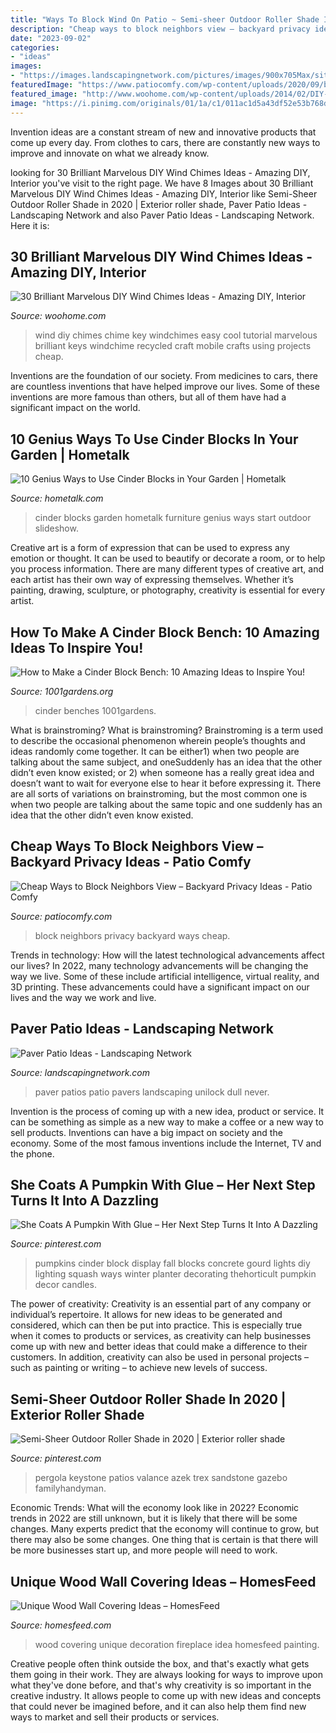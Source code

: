 ```yaml
---
title: "Ways To Block Wind On Patio ~ Semi-sheer Outdoor Roller Shade In 2020"
description: "Cheap ways to block neighbors view – backyard privacy ideas"
date: "2023-09-02"
categories:
- "ideas"
images:
- "https://images.landscapingnetwork.com/pictures/images/900x705Max/site_8/unilock_257.jpg"
featuredImage: "https://www.patiocomfy.com/wp-content/uploads/2020/09/backyard-privacy.png"
featured_image: "http://www.woohome.com/wp-content/uploads/2014/02/DIY-wind-chime-15.jpg"
image: "https://i.pinimg.com/originals/01/1a/c1/011ac1d5a43df52e53b768d4ff1495b9.jpg"
---
```



Invention ideas are a constant stream of new and innovative products that come up every day. From clothes to cars, there are constantly new ways to improve and innovate on what we already know. 

	

		
looking for 30 Brilliant Marvelous DIY Wind Chimes Ideas - Amazing DIY, Interior you've visit to the right page. We have 8 Images about 30 Brilliant Marvelous DIY Wind Chimes Ideas - Amazing DIY, Interior like Semi-Sheer Outdoor Roller Shade in 2020 | Exterior roller shade, Paver Patio Ideas - Landscaping Network and also Paver Patio Ideas - Landscaping Network. Here it is:
		
    
## 30 Brilliant Marvelous DIY Wind Chimes Ideas - Amazing DIY, Interior

<img loading=lazy src="http://www.woohome.com/wp-content/uploads/2014/02/DIY-wind-chime-15.jpg" onerror="this.onerror=null;this.src='https://tse1.mm.bing.net/th?id=OIP.ldxdx4MS-m7ZJEpUpDfwXwHaJL&amp;pid=15.1';" alt="30 Brilliant Marvelous DIY Wind Chimes Ideas - Amazing DIY, Interior">

_Source: woohome.com_

>wind diy chimes chime key windchimes easy cool tutorial marvelous brilliant keys windchime recycled craft mobile crafts using projects cheap. 

	

Inventions are the foundation of our society. From medicines to cars, there are countless inventions that have helped improve our lives. Some of these inventions are more famous than others, but all of them have had a significant impact on the world.

    
## 10 Genius Ways To Use Cinder Blocks In Your Garden | Hometalk

<img loading=lazy src="https://cdn-fastly.hometalk.com/media/2016/04/18/3360474/s-10-genius-ways-to-use-cinder-blocks-in-your-garden-outdoor-furniture-repurposing-upcycling.jpg?size=1600x1000&amp;nocrop=1" onerror="this.onerror=null;this.src='https://tse3.mm.bing.net/th?id=OIP.z2skS2H4RnnVTn2tSzcWWQHaFM&amp;pid=15.1';" alt="10 Genius Ways to Use Cinder Blocks in Your Garden | Hometalk">

_Source: hometalk.com_

>cinder blocks garden hometalk furniture genius ways start outdoor slideshow. 

	

Creative art is a form of expression that can be used to express any emotion or thought. It can be used to beautify or decorate a room, or to help you process information. There are many different types of creative art, and each artist has their own way of expressing themselves. Whether it’s painting, drawing, sculpture, or photography, creativity is essential for every artist.

    
## How To Make A Cinder Block Bench: 10 Amazing Ideas To Inspire You!

<img loading=lazy src="https://www.1001gardens.org/wp-content/uploads/2016/06/1001gardens.org-10-amazing-cinder-block-benches-12.jpg" onerror="this.onerror=null;this.src='https://tse1.mm.bing.net/th?id=OIP.w40wAag5pXZPbrzap-iIaQHaTV&amp;pid=15.1';" alt="How to Make a Cinder Block Bench: 10 Amazing Ideas to Inspire You!">

_Source: 1001gardens.org_

>cinder benches 1001gardens. 

	

What is brainstroming?
What is brainstroming? Brainstroming is a term used to describe the occasional phenomenon wherein people’s thoughts and ideas randomly come together. It can be either1) when two people are talking about the same subject, and oneSuddenly has an idea that the other didn’t even know existed; or 2) when someone has a really great idea and doesn’t want to wait for everyone else to hear it before expressing it. There are all sorts of variations on brainstroming, but the most common one is when two people are talking about the same topic and one suddenly has an idea that the other didn’t even know existed.

    
## Cheap Ways To Block Neighbors View – Backyard Privacy Ideas - Patio Comfy

<img loading=lazy src="https://www.patiocomfy.com/wp-content/uploads/2020/09/backyard-privacy.png" onerror="this.onerror=null;this.src='https://tse1.mm.bing.net/th?id=OIP.ghsTROooZBvrghvyGoU9SwHaFD&amp;pid=15.1';" alt="Cheap Ways to Block Neighbors View – Backyard Privacy Ideas - Patio Comfy">

_Source: patiocomfy.com_

>block neighbors privacy backyard ways cheap. 

	

Trends in technology: How will the latest technological advancements affect our lives?
In 2022, many technology advancements will be changing the way we live. Some of these include artificial intelligence, virtual reality, and 3D printing. These advancements could have a significant impact on our lives and the way we work and live.

    
## Paver Patio Ideas - Landscaping Network

<img loading=lazy src="https://images.landscapingnetwork.com/pictures/images/900x705Max/site_8/unilock_257.jpg" onerror="this.onerror=null;this.src='https://tse4.mm.bing.net/th?id=OIP.vu2Ss4BpCRrIQNOAiH1e9gHaE6&amp;pid=15.1';" alt="Paver Patio Ideas - Landscaping Network">

_Source: landscapingnetwork.com_

>paver patios patio pavers landscaping unilock dull never. 

	

Invention is the process of coming up with a new idea, product or service. It can be something as simple as a new way to make a coffee or a new way to sell products. Inventions can have a big impact on society and the economy. Some of the most famous inventions include the Internet, TV and the phone.

    
## She Coats A Pumpkin With Glue – Her Next Step Turns It Into A Dazzling

<img loading=lazy src="https://i.pinimg.com/originals/01/1a/c1/011ac1d5a43df52e53b768d4ff1495b9.jpg" onerror="this.onerror=null;this.src='https://tse4.mm.bing.net/th?id=OIP.c5PaXsoD6oXsZ01V2710zwHaFN&amp;pid=15.1';" alt="She Coats A Pumpkin With Glue – Her Next Step Turns It Into A Dazzling">

_Source: pinterest.com_

>pumpkins cinder block display fall blocks concrete gourd lights diy lighting squash ways winter planter decorating thehorticult pumpkin decor candles. 

	

The power of creativity:
Creativity is an essential part of any company or individual’s repertoire. It allows for new ideas to be generated and considered, which can then be put into practice. This is especially true when it comes to products or services, as creativity can help businesses come up with new and better ideas that could make a difference to their customers. In addition, creativity can also be used in personal projects – such as painting or writing – to achieve new levels of success.

    
## Semi-Sheer Outdoor Roller Shade In 2020 | Exterior Roller Shade

<img loading=lazy src="https://i.pinimg.com/736x/94/8c/65/948c6589b4d658e50c96df87fa03902b.jpg" onerror="this.onerror=null;this.src='https://tse2.mm.bing.net/th?id=OIP.3mCi29z8FWdwNhSM3k-87QHaHa&amp;pid=15.1';" alt="Semi-Sheer Outdoor Roller Shade in 2020 | Exterior roller shade">

_Source: pinterest.com_

>pergola keystone patios valance azek trex sandstone gazebo familyhandyman. 

	

Economic Trends: What will the economy look like in 2022?
Economic trends in 2022 are still unknown, but it is likely that there will be some changes. Many experts predict that the economy will continue to grow, but there may also be some changes. One thing that is certain is that there will be more businesses start up, and more people will need to work.

    
## Unique Wood Wall Covering Ideas – HomesFeed

<img loading=lazy src="https://homesfeed.com/wp-content/uploads/2016/02/Decoration-Idea-Of-Wood-Wall-Covering-Near-Fireplace-With-Lamps-And-Cabinet.jpg" onerror="this.onerror=null;this.src='https://tse4.mm.bing.net/th?id=OIP.9CYqwvirOIbfjNxtGWuzaAHaGy&amp;pid=15.1';" alt="Unique Wood Wall Covering Ideas – HomesFeed">

_Source: homesfeed.com_

>wood covering unique decoration fireplace idea homesfeed painting. 

	

Creative people often think outside the box, and that's exactly what gets them going in their work. They are always looking for ways to improve upon what they've done before, and that's why creativity is so important in the creative industry. It allows people to come up with new ideas and concepts that could never be imagined before, and it can also help them find new ways to market and sell their products or services.

